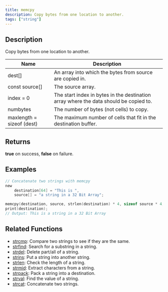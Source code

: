 ```yaml
---
title: memcpy
description: Copy bytes from one location to another.
tags: ["string"]
---
```


<LowercaseNote />

## Description

Copy bytes from one location to another.

| Name                      | Description                                                                           |
| ------------------------- | ------------------------------------------------------------------------------------- |
| dest[]                    | An array into which the bytes from source are copied in.                              |
| const source[]            | The source array.                                                                     |
| index = 0                 | The start index in bytes in the destination array where the data should be copied to. |
| numbytes                  | The number of bytes (not cells) to copy.                                              |
| maxlength = sizeof (dest) | The maximum number of cells that fit in the destination buffer.                       |

## Returns

**true** on success, **false** on failure.

## Examples

```c
// Concatenate two strings with memcpy
new
	destination[64] = "This is ",
	source[] = "a string in a 32 Bit Array";

memcpy(destination, source, strlen(destination) * 4, sizeof source * 4, sizeof destination);
print(destination);
// Output: This is a string in a 32 Bit Array
```

## Related Functions

- [strcmp](strcmp): Compare two strings to see if they are the same.
- [strfind](strfind): Search for a substring in a string.
- [strdel](strdel): Delete part/all of a string.
- [strins](strins): Put a string into another string.
- [strlen](strlen): Check the length of a string.
- [strmid](strmid): Extract characters from a string.
- [strpack](strpack): Pack a string into a destination.
- [strval](strval): Find the value of a string.
- [strcat](strcat): Concatenate two strings.
